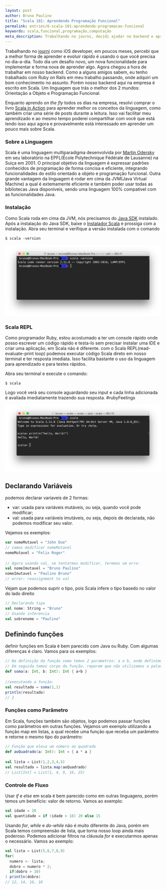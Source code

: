 ```yaml
---
layout: post
author: Bruno Paulino
title: "Scala 101: Aprendendo Programação Funcional"
permalink: entries/6-scala-101-aprendendo-programacao-funcional
keywords: scala,funcional,programação,computação
meta_description: Trabalhando no journi, decidi ajudar no backend e aprender Scala foi uma das melhores coisa que fiz.
---
```


Trabalhando no [journi](https://www.journiapp.com/) como iOS developer, em poucos meses, percebi que a melhor forma de aprender e evoluir rápido é usando o que você precisa no dia-a-dia. Todo dia um desafio novo, um nova funcionalidade para implementar e forma nova de aprender algo. Agora chegou a hora de trabalhar em nosso backend. Como a alguns amigos sabem, eu tenho trabalhado com Ruby on Rails em meu trabalho passando, onde adquiri um bom conhecimento no assunto. Porém nosso backend aqui na empresa é escrito em Scala. Um linguagem que trás o melhor dos 2 mundos: Orientação a Objeto e Programação Funcional.

Enquanto aprendo *on the fly* todos os dias na empresa, resolvi comprar o livro [Scala in Action](https://www.amazon.com/Scala-Action-Covers-2-10/dp/1935182757) para aprender melhor os conceitos da linguagem, como também criar uma série de posts durante a leitura. Isso vai facilitar meu aprendizado e ao mesmo tempo poderei compartilhar com você que está lendo isso aqui agora e provavelmente está interessado em aprender um pouco mais sobre Scala.

### Sobre a Linguagem

Scala é uma linguagem multiparadigma desenvolvida por [Martin Odersky](https://twitter.com/odersky) em seu laboratório na EPFL(École Polytechnique Fédérale de Lausanne) na Suiça em 2001. O principal objetivo da linguagem é expressar padrões conhecidos de programação de forma concisa e eficiente, integrando funcionalidades do estilo orientado a objeto e programação funcional. Outra grande vantagem da linguagem é rodar em cima da JVM(Java Virtual Machine) a qual é extemamente eficiente e também poder usar todas as bibliotecas Java disponíveis, sendo uma linguagem 100% compatível com as funcionalidades Java.

### Instalação

Como Scala roda em cima da JVM, nós precisamos do [Java SDK](http://www.oracle.com/technetwork/java/javase/downloads/jdk8-downloads-2133151.html) instalado. Após a instalação do Java SDK, baixe o [Instalador Scala](http://www.scala-lang.org/download/) e prossiga com a instalação. Abra seu terminal e verifique a versão instalada com o comando
```shell
$ scala -version
```
![versão atual](/assets/images/posts/scala_current_version.png)
### Scala REPL

Como programador Ruby, estou acostumado a ter um console rápido onde posso escrever um código rápido e testa-lo sem precisar instalar uma IDE e criar uma aplicação, em Scala não é diferente. com o Scala REPL(read-evaluate-print loop) podemos executar código Scala direto em nosso terminal e ter resposta imediata. Isso facilita bastante o uso da linguagem para aprendizado e para testes rápidos.

Abra seu terminal e execute o comando:
```shell
$ scala
```
Logo você verá seu console aguardando seu input e cada linha adicionada é avaliada imediatamente trazendo sua resposta. #rubyFeelings

![Scala REPL](/assets/images/posts/scala_repl.png)

## Declarando Variáveis

podemos declarar variaveis de 2 formas:
- var: usada para variáveis mutáveis, ou seja, quando você pode modificar;
- val: usada para variáveis imutáveis, ou seja, depois de declarada, não podemos modificar seu valor.

Vejamos os exemplos:
```scala
var nomeMutavel = "John Due"
// vamos modificar nomeMutavel
nomeMutavel = "Felix Roger"

// Agora usando val, se tentarmos modificar, teremos um erro:
val nomeImutavel = "Bruno Paulino"
nomeImutavel = "Paulino Bruno"
// error: reassignment to val
```

Vejam que podemos suprir o tipo, pois Scala infere o tipo basedo no valor do lado direito
```scala
// Declarando tipo
val nome: String = "Bruno"
// Usando inferencia
val sobrenome = "Paulino"
```

## Definindo funções

definir funções em Scala é bem parecido com Java ou Ruby. Com algumas diferenças é claro. Vamos para os exemplos:
```scala
// Na definição da função soma temos 2 parametros: a e b, onde definimos seus tipos separados por :(dois pontos) e o tipo de retorno(que também é opcional) Int.
// Em seguida temos corpo da função. reparem que não utilizamos a palavra chave 'return' pois em Scala a última linha executada é retornada e o tipo de retorno da função(se não declaramos) é inferido.
def soma(a: Int, b: Int): Int { a+b }

//executando a função:
val resultado = soma(1,1)
println(resultado)
// 2
```

### Funções como Parâmetro
Em Scala, funções também são objetos, logo podemos passar funções como parâmetros em outras funções. Vejamos um exemplo utilizando a função map em listas, a qual recebe uma função que receba um parâmetro e retorne o mesmo tipo do parâmetro:
```scala
// Função que eleva um número ao quadrado
def aoQuadrado(a: Int): Int = { a * a }

val lista = List(1,2,3,4,5)
val resultado = lista.map(aoQuadrado)
// List[Int] = List(1, 4, 9, 16, 25)
```

### Controle de Fluxo
Usar *if* e *else* em scala é bem parecido como em outras linguagens, porém temos um benefício: valor de retorno. Vamos ao exemplo:
```scala
val idade = 20
val quantidade = if (idade > 18) 20 else 15
```
Usando *for*, *while* e *do-while* não é muito diferente do Java, porém em Scala temos compreensão de lista, que torna nosso loop ainda mais poderoso. Podemos adicionar filtros na cláusula *for* e executarmos apenas o necessário. Vamos ao exemplo:
```scala
val lista = List(5,6,7,8,9)
for(
  numero <- lista;
  dobro = numero * 2;
  if(dobro > 10)
) println(dobro)
// 12, 14, 16, 18
```
